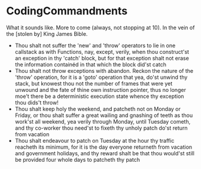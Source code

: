 # CodingCommandments
What it sounds like. More to come (always, not stopping at 10). In the vein of the [stolen by] King James Bible.

* Thou shalt not suffer the 'new' and 'throw' operators to lie in one callstack as with Functions, nay, except, verily, when thou construct'st an exception in thy 'catch' block, but for that exception shalt not erase the information containéd in that which the block did'st catch
* Thou shalt not throw exceptions with abandon. Reckon the nature of the 'throw' operation, for it is a 'goto' operation that yea, do'st unwind thy stack, but knowest thou not the number of frames that were yet unwound and the fate of thine own instruction pointer, thus no longer moe't there be a deterministic execution state whence thy exception thou dids't throw!
* Thou shalt keep holy the weekend, and patcheth not on Monday or Friday, or thou shalt suffer a great wailing and gnashing of teeth as thou work'st all weekend, yea verily through Monday, until Tuesday cometh, and thy co-worker thou need'st to fixeth thy unholy patch do'st return from vacation
* Thou shalt endeavour to patch on Tuesday at the hour thy traffic reacheth its minimum, for it is the day everyone returneth from vacation and government holidays, and thy reward shalt be that thou would'st still be provided four whole days to patcheth thy patch
